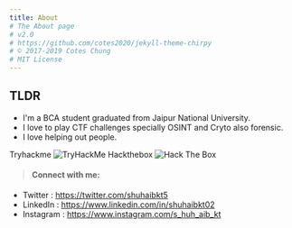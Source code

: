 ```yaml
---
title: About
# The About page
# v2.0
# https://github.com/cotes2020/jekyll-theme-chirpy
# © 2017-2019 Cotes Chung
# MIT License
---
```


## TLDR

- I'm a BCA student graduated from Jaipur National University.
- I love to play CTF challenges specially OSINT and Cryto also forensic.
- I love helping out people.

Tryhackme
<img src="https://tryhackme-badges.s3.amazonaws.com/tomandjerry100.png" alt="TryHackMe">
Hackthebox
 <img src="http://www.hackthebox.eu/badge/image/98138" alt="Hack The Box"> 
> #### Connect with me:

- Twitter : https://twitter.com/shuhaibkt5
- LinkedIn : https://www.linkedin.com/in/shuhaibkt02
- Instagram : https://www.instagram.com/s_huh_aib_kt

